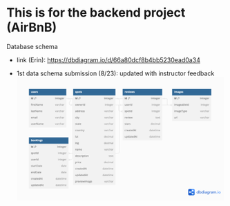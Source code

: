# This is for the backend project (AirBnB)

Database schema

* link (Erin): https://dbdiagram.io/d/66a80dcf8b4bb5230ead0a34

* 1st data schema submission (8/23): updated with instructor feedback
![alt text](image.png)


